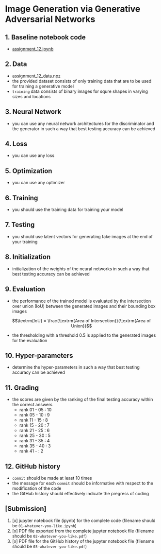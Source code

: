 # Image Generation via Generative Adversarial Networks

## 1. Baseline notebook code

- [assignment_12.ipynb](https://gitlab.com/cau-class/neural-network/2022-2/assignment/-/blob/master/12/assignment_12.ipynb)

## 2. Data

- [assignment_12_data.npz](https://gitlab.com/cau-class/neural-network/2022-2/assignment/-/blob/master/12/assignment_12_data.npz)
- the provided dataset consists of only training data that are to be used for training a generative model
- `training` data consists of binary images for squre shapes in varying sizes and locations

## 3. Neural Network

- you can use any neural network architectures for the discriminator and the generator in such a way that best testing accuracy can be achieved

## 4. Loss

- you can use any loss

## 5. Optimization

- you can use any optimizer

## 6. Training

- you should use the training data for training your model

## 7. Testing

- you should use latent vectors for generating fake images at the end of your training

## 8. Initialization

- initialization of the weights of the neural networks in such a way that best testing accuracy can be achieved 

## 9. Evaluation

- the performance of the trained model is evaluated by the intersection over union (IoU) between the generated images and their bounding box images
```math
\textrm{IoU} = \frac{\textrm{Area of Intersection}}{\textrm{Area of Union}}
```
- the thresholding with a threshold 0.5 is applied to the generated images for the evaluation
 
## 10. Hyper-parameters

- determine the hyper-parameters in such a way that best testing accuracy can be achieved

## 11. Grading

- the scores are given by the ranking of the final testing accuracy within the correct answers
  - rank 01 - 05 : 10
  - rank 05 - 10 : 9
  - rank 11 - 15 : 8
  - rank 15 - 20 : 7
  - rank 21 - 25 : 6
  - rank 25 - 30 : 5
  - rank 31 - 35 : 4
  - rank 35 - 40 : 3
  - rank 41 - : 2

## 12. GitHub history

- `commit` should be made at least 10 times
- the message for each `commit` should be informative with respect to the modification of the code
- the GitHub history should effectively indicate the pregress of coding

## [Submission]

1. [x] jupyter notebook file (ipynb) for the complete code (filename should be `01-whatever-you-like.ipynb`)
2. [x] PDF file exported from the complete jupyter notebook file (filename should be `02-whatever-you-like.pdf`)
3. [x] PDF file for the GitHub history of the jupyter notebook file (filename should be `03-whatever-you-like.pdf`)






